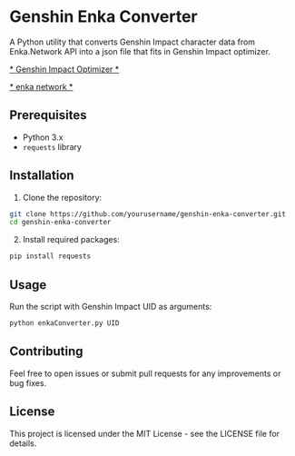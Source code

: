 # Genshin Enka Converter

A Python utility that converts Genshin Impact character data from Enka.Network API into a json file that fits in Genshin Impact optimizer.

[* Genshin Impact Optimizer *](https://frzyc.github.io/genshin-optimizer/#/)

[* enka network *](https://enka.network/)


## Prerequisites

- Python 3.x
- `requests` library

## Installation

1. Clone the repository:
```bash
git clone https://github.com/yourusername/genshin-enka-converter.git
cd genshin-enka-converter
```

2. Install required packages:
```bash
pip install requests
```

## Usage

Run the script with Genshin Impact UID as arguments:

```bash
python enkaConverter.py UID
```


## Contributing

Feel free to open issues or submit pull requests for any improvements or bug fixes.

## License

This project is licensed under the MIT License - see the LICENSE file for details.
